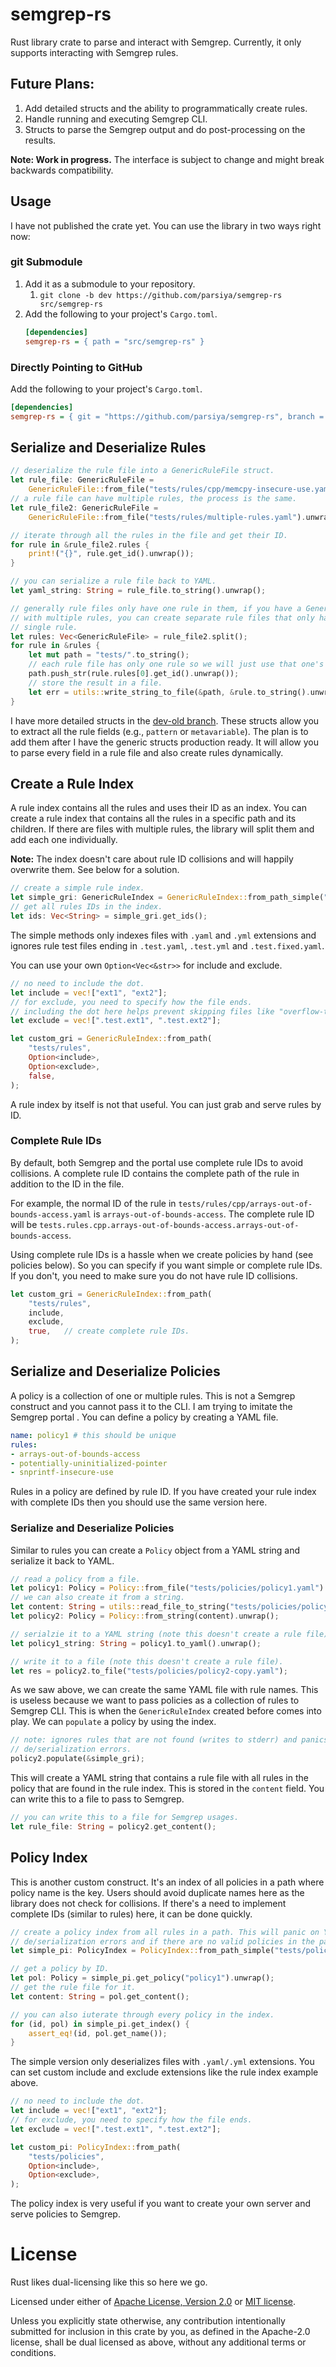 # semgrep-rs
Rust library crate to parse and interact with Semgrep. Currently, it only
supports interacting with Semgrep rules.

## Future Plans:

1. Add detailed structs and the ability to programmatically create rules.
2. Handle running and executing Semgrep CLI.
3. Structs to parse the Semgrep output and do post-processing on the results.

**Note: Work in progress.** The interface is subject to change and might break
backwards compatibility.

## Usage
I have not published the crate yet. You can use the library in two ways right
now:

### git Submodule

1. Add it as a submodule to your repository.
    1. `git clone -b dev https://github.com/parsiya/semgrep-rs src/semgrep-rs`
2. Add the following to your project's `Cargo.toml`.
    ```ini
    [dependencies]
    semgrep-rs = { path = "src/semgrep-rs" }
    ```

### Directly Pointing to GitHub
Add the following to your project's `Cargo.toml`.

```ini
[dependencies]
semgrep-rs = { git = "https://github.com/parsiya/semgrep-rs", branch = "dev" }
```

## Serialize and Deserialize Rules

```rust
// deserialize the rule file into a GenericRuleFile struct.
let rule_file: GenericRuleFile =
    GenericRuleFile::from_file("tests/rules/cpp/memcpy-insecure-use.yaml").unwrap();
// a rule file can have multiple rules, the process is the same.
let rule_file2: GenericRuleFile =
    GenericRuleFile::from_file("tests/rules/multiple-rules.yaml").unwrap();

// iterate through all the rules in the file and get their ID.
for rule in &rule_file2.rules {
    print!("{}", rule.get_id().unwrap());
}

// you can serialize a rule file back to YAML.
let yaml_string: String = rule_file.to_string().unwrap();

// generally rule files only have one rule in them, if you have a GenericRuleFile
// with multiple rules, you can create separate rule files that only have a
// single rule.
let rules: Vec<GenericRuleFile> = rule_file2.split();
for rule in &rules {
    let mut path = "tests/".to_string();
    // each rule file has only one rule so we will just use that one's ID.
    path.push_str(rule.rules[0].get_id().unwrap());
    // store the result in a file.
    let err = utils::write_string_to_file(&path, &rule.to_string().unwrap());
}
```

I have more detailed structs in the [dev-old branch][dev-old-structs]. These
structs allow you to extract all the rule fields (e.g., `pattern` or
`metavariable`). The plan is to add them after I have the generic structs
production ready. It will allow you to parse every field in a rule file and also
create rules dynamically.

[dev-old-structs]: https://github.com/parsiya/semgrep-rs/blob/dev-old/src/semgrep_rule.rs

## Create a Rule Index
A rule index contains all the rules and uses their ID as an index. You can
create a rule index that contains all the rules in a specific path and its
children. If there are files with multiple rules, the library will split them
and add each one individually.

**Note:** The index doesn't care about rule ID collisions and will happily
overwrite them. See below for a solution.

```rust
// create a simple rule index.
let simple_gri: GenericRuleIndex = GenericRuleIndex::from_path_simple("tests/rules");
// get all rules IDs in the index.
let ids: Vec<String> = simple_gri.get_ids();
```

The simple methods only indexes files with `.yaml` and `.yml` extensions and
ignores rule test files ending in `.test.yaml`, `.test.yml` and
`.test.fixed.yaml`.

You can use your own `Option<Vec<&str>>` for include and exclude.

```rust
// no need to include the dot.
let include = vec!["ext1", "ext2"];
// for exclude, you need to specify how the file ends.
// including the dot here helps prevent skipping files like "overflow-test.yml".
let exclude = vec![".test.ext1", ".test.ext2"];

let custom_gri = GenericRuleIndex::from_path(
    "tests/rules",
    Option<include>,
    Option<exclude>,
    false,
);
```

A rule index by itself is not that useful. You can just grab and serve rules by
ID.

### Complete Rule IDs
By default, both Semgrep and the portal use complete rule IDs to avoid collisions.
A complete rule ID contains the complete path of the rule in addition to the ID
in the file.

For example, the normal ID of the rule in
`tests/rules/cpp/arrays-out-of-bounds-access.yaml` is
`arrays-out-of-bounds-access`. The complete rule ID will be
`tests.rules.cpp.arrays-out-of-bounds-access.arrays-out-of-bounds-access`.

Using complete rule IDs is a hassle when we create policies by hand (see
policies below). So you can specify if you want simple or complete rule IDs. If
you don't, you need to make sure you do not have rule ID collisions.

```rust
let custom_gri = GenericRuleIndex::from_path(
    "tests/rules",
    include,
    exclude,
    true,   // create complete rule IDs.
);
```

## Serialize and Deserialize Policies
A policy is a collection of one or multiple rules. This is not a Semgrep
construct and you cannot pass it to the CLI. I am trying to imitate the Semgrep
portal . You can define a policy by creating a YAML file.

```yaml
name: policy1 # this should be unique
rules:
- arrays-out-of-bounds-access
- potentially-uninitialized-pointer
- snprintf-insecure-use
```

Rules in a policy are defined by rule ID. If you have created your rule index
with complete IDs then you should use the same version here.

### Serialize and Deserialize Policies
Similar to rules you can create a `Policy` object from a YAML string and
serialize it back to YAML.

```rust
// read a policy from a file.
let policy1: Policy = Policy::from_file("tests/policies/policy1.yaml").unwrap();
// we can also create it from a string.
let content: String = utils::read_file_to_string("tests/policies/policy2.yaml").unwrap();
let policy2: Policy = Policy::from_string(content).unwrap();

// serialzie it to a YAML string (note this doesn't create a rule file).
let policy1_string: String = policy1.to_yaml().unwrap();

// write it to a file (note this doesn't create a rule file).
let res = policy2.to_file("tests/policies/policy2-copy.yaml");
```

As we saw above, we can create the same YAML file with rule names. This is
useless because we want to pass policies as a collection of rules to Semgrep
CLI. This is when the `GenericRuleIndex` created before comes into play. We can
`populate` a policy by using the index.

```rust
// note: ignores rules that are not found (writes to stderr) and panics on YAML
// de/serialization errors.
policy2.populate(&simple_gri);
```

This will create a YAML string that contains a rule file with all rules in the
policy that are found in the rule index. This is stored in the `content` field.
You can write this to a file to pass to Semgrep.

```rust
// you can write this to a file for Semgrep usages.
let rule_file: String = policy2.get_content();
```

## Policy Index
This is another custom construct. It's an index of all policies in a path where
policy name is the key. Users should avoid duplicate names here as the library
does not check for collisions. If there's a need to implement complete IDs
(similar to rules) here, it can be done quickly.

```rust
// create a policy index from all rules in a path. This will panic on YAML
// de/serialization errors and if there are no valid policies in the path.
let simple_pi: PolicyIndex = PolicyIndex::from_path_simple("tests/policies");

// get a policy by ID.
let pol: Policy = simple_pi.get_policy("policy1").unwrap();
// get the rule file for it.
let content: String = pol.get_content();

// you can also iuterate through every policy in the index.
for (id, pol) in simple_pi.get_index() {
    assert_eq!(id, pol.get_name());
}
```

The simple version only deserializes files with `.yaml/.yml` extensions. You can
set custom include and exclude extensions like the rule index example above.

```rust
// no need to include the dot.
let include = vec!["ext1", "ext2"];
// for exclude, you need to specify how the file ends.
let exclude = vec![".test.ext1", ".test.ext2"];

let custom_pi: PolicyIndex::from_path(
    "tests/policies",
    Option<include>,
    Option<exclude>,
);
```

The policy index is very useful if you want to create your own server and serve
policies to Semgrep.

# License
Rust likes dual-licensing like this so here we go.

Licensed under either of [Apache License, Version 2.0](LICENSE-APACHE) or
[MIT license](LICENSE-MIT).

Unless you explicitly state otherwise, any contribution intentionally submitted
for inclusion in this crate by you, as defined in the Apache-2.0 license, shall
be dual licensed as above, without any additional terms or conditions.
